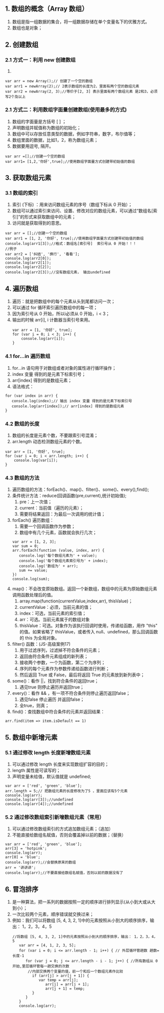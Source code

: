 ## 1. 数组的概念（Array 数组）
1. 数组是指一组数据的集合，将一组数据存储在单个变量名下的优雅方式。
2. 数组也是对象；
## 2. 创建数组
### 2.1 方式一：利用  new 创建数组
   1.  
   ```
   var arr = new Array();// 创建了一个空的数组
   var arr1 = newArray(2);// 2表示数组的长度为2，里面有两个空的数组元素
   var arr2 = newArray(2, 3);//等价于[2, 3] 表示里面有两个数组元素 是2和3，必须写2个及以上
   ``` 
### 2.1 方式二：利用数组字面量创建数组(使用最多的方式)
   1. 数组的字面量是方括号 [ ] ；
   2. 声明数组并赋值称为数组的初始化；
   3. 数组中可以存放任意类型的数据，例如字符串，数字，布尔值等；
   4. 数组里面的数据，比如1，2，称为数组元素；
   5. 数据要用逗号, 隔开。
   ```
   var arr =[];//创建一个空的数组
   var arr1= [1,2,'你好',true];//使用数组字面量方式创建带初始值的数组
   ```
## 3. 获取数组元素
### 3.1 数组的索引
   1. 索引 (下标) ：用来访问数组元素的序号（数组下标从 0 开始）；
   2. 数组可以通过索引来访问、设置、修改对应的数组元素，可以通过“数组名[索引]”的形式来获取数组中的元素；
   3. 访问就是获取得到的意思。
   ```
   var arr = [];//创建一个空的数组
   var arr1 = [1, 2, '你好', true];//使用数组字面量方式创建带初始值的数组
   console.log(arr1[3]);//格式：数组名[索引号]  索引号从 0 开始！！！
   //例子
   var arr2 = ['纠结', '换行', '看看'];
   console.log(arr2[0]);
   console.log(arr2[1]);
   console.log(arr2[2]);
   console.log(arr2[3]);//没有数组元素， 输出undefined
   ```
## 4. 遍历数组
1. 遍历：就是把数组中的每个元素从头到尾都访问一次；
2. 可以通过 for 循环索引遍历数组中的每一项；
3. 因为索引号从 0 开始，所以i必须从 0 开始，i < 3；
4. 输出的时候 arr[i], i 计数器当索引号来用。
   ```
   var arr = [1, '你好', true];
   for (var i = 0; i < 3; i++) {
       console.log(arr[i]);
   }
   ```
### 4.1 for...in 遍历数组
1. for...in 语句用于对数组或者对象的属性进行循环操作；
2. index 变量 得到的是元素下标索引号；
3. arr[index] 得到的是数组元素；
4. 语法格式：
```
for (var index in arr) {
   console.log(index);// 输出 index 变量 得到的是元素下标索引号
   console.log(arr[index]);// arr[index] 得到的是数组元素
}
```
### 4.2 数组的长度
   1. 数组的长度是元素个数，不要跟索引号混淆；
   2. arr.length 动态检测数组元素的个数。
   ```
   var arr = [1, '你好', true];
   for (var i = 0; i < arr.length; i++) {
       console.log(var[i]);
   }
   ```
### 4.3 数组的方法
   1. 遍历数组的方法：forEach()、map()、filter()、some()、every(),find();
   2. 条件统计方法：reduce(回调函数(pre,current),统计初始值);
      1. pre：上一次值；
      2. current：当前值（遍历的元素）；
      3. 需要将结果返回：为最后一次调用的统计值；
   1. forEach() 遍历数组：
      1. 需要一个回调函数作为参数；
      2. 数组中有几个元素，函数就会执行几次；
      ```
      var arr = [1, 2, 3];
      var sum = 0;
      arr.forEach(function (value, index, arr) {
         console.log('每个数组元素为' + value);
         console.log('每个数组元素索引号为' + index);
         console.log('数组为' + arr);
         sum += value;
      })
      console.log(sum);
      ```
   2. map()：不会改变原始数组。返回一个新数组，数组中的元素为原始数组元素调用函数处理后的值。
      1. array.map(function(currentValue,index,arr), thisValue)；
      2. currentValue：必须，当前元素的值；
      3. index：可选，当前元素的索引值；
      4. arr：可选。当前元素属于的数组对象
      5. thisValue：可选。对象作为该执行回调时使用，传递给函数，用作 "this" 的值。如果省略了 thisValue，或者传入 null、undefined，那么回调函数的 this 为全局对象。
   3. filter() 函数：(JS-高级案例17)
      1. 用于过滤序列，过滤掉不符合条件的元素；
      2. 返回由符合条件元素组成的新列表；
      3. 接收两个参数，一个为函数，第二个为序列；
      4. 序列的每个元素作为参数传递给函数进行判断；
      5. 然后返回 True 或 False，最后将返回 True 的元素放到新列表中；
   4. some()：看作 ||，找到符合条件的返回true；
      1. 遇见true 则停止遍历并返回true；
   5. every()：看作 && ，有一项不符合条件则停止遍历返回false；
      1. 遇见false 停止遍历 并返回false；
      2. 全true，则真；
   6. find()：查找数组中符合条件的元素并返回结果：
   ```
   arr.find(item => item.isDefault == 1)
   ```
## 5. 数组中新增元素
### 5.1 通过修改 length 长度新增数组元素
   1. 可以通过修改 length 长度来实现数组扩容的目的；
   2.  length 属性是可读写的；
   3.  声明变量未给值，默认值就是 undefined;
   ```
   var arr = ['red', 'green', 'blue'];
   arr.length = 5;// 把数组元素的长度修改为了5 ，里面应该有5个元素
   console.log(arr);
   console.log(arr[3]);//undefined
   console.log(arr[4]);//undefined
   ```
### 5.2 通过修改数组索引新增数组元素（常用）
   1. 可以通过修改数组索引的方式追加数组元素；（追加）
   2. 不能直接给数组名赋值，否则会覆盖掉以前的数据；（替换）
   ```
   var arr = ['red', 'green', 'blue'];
   arr[3] = 'hotpink';
   console.log(arr);
   arr[0] = 'blue';
   console.log(arr);//会替换原来的数组
   arr = '讲讲讲';
   console.log(arr);//不要直接给数组名赋值，否则以前的数据没有了
   ```
## 6. 冒泡排序
1. 是一种算法，把一系列的数据按照一定的顺序进行排列显示(从小到大或从大到小）；
2. 一次比较两个元素，顺序错误就交换过来；
3. 例如：我们可以将数组 [5, 4, 3, 2, 1]中的元素按照从小到大的顺序排序，输出： 1，2，3，4，5
   ```
   //将数组 [5, 4, 3, 2, 1]中的元素按照从小到大的顺序排序，输出： 1，2，3，4，5
      var arr = [4, 1, 2, 3, 5];
      for (var i = 0; i <= arr.length - 1; i++) { // 外层循环管趟数 趟数=长度-1
         for (var j = 0; j <= arr.length - i - 1; j++) { //所有数组从 0 开始,里层循环管每一趟交换的次数
          //内部交换两个变量的值，前一个和后一个数组元素作比较
            if (arr[j] > arr[j + 1]) {
               var temp = arr[j];
                  arr[j] = arr[j + 1];
                  arr[j + 1] = temp;
            }
         }
      }
      console.log(arr);
      ```

